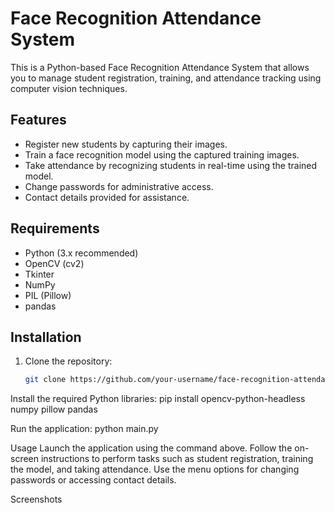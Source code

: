 # Face Recognition Attendance System

This is a Python-based Face Recognition Attendance System that allows you to manage student registration, training, and attendance tracking using computer vision techniques.

## Features

- Register new students by capturing their images.
- Train a face recognition model using the captured training images.
- Take attendance by recognizing students in real-time using the trained model.
- Change passwords for administrative access.
- Contact details provided for assistance.

## Requirements

- Python (3.x recommended)
- OpenCV (cv2)
- Tkinter
- NumPy
- PIL (Pillow)
- pandas

## Installation

1. Clone the repository:

   ```bash
   git clone https://github.com/your-username/face-recognition-attendance.git

Install the required Python libraries:
 pip install opencv-python-headless numpy pillow pandas

Run the application:
 python main.py

Usage
Launch the application using the command above.
Follow the on-screen instructions to perform tasks such as student registration, training the model, and taking attendance.
Use the menu options for changing passwords or accessing contact details.

Screenshots